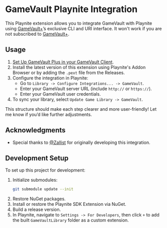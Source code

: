 # GameVault Playnite Integration

This Playnite extension allows you to integrate GameVault with Playnite using [GameVault+](https://gamevau.lt/gamevault-plus)’s exclusive CLI and URI interface. It won't work if you are not subscribed to [GameVault+](https://gamevau.lt/gamevault-plus).

## Usage

1. [Set Up GameVault Plus in your GameVault Client](https://gamevau.lt/docs/gamevault-plus/introduction#get-started).
2. Install the latest version of this extension using Playnite's Addon Browser or by adding the `.pext` file from the Releases.
3. Configure the integration in Playnite:
   - Go to `Library -> Configure Integrations... -> GameVault`.
   - Enter your GameVault server URL (include `http://` or `https://`).
   - Enter your GameVault user credentials.
4. To sync your library, select `Update Game Library -> GameVault`.

This structure should make each step clearer and more user-friendly! Let me know if you’d like further adjustments.
## Acknowledgments

- Special thanks to [@Zallist](https://github.com/Zallist) for originally developing this integration.

## Development Setup

To set up this project for development:

1. Initialize submodules:
   ```bash
   git submodule update --init
   ```
2. Restore NuGet packages.
3. Install or restore the Playnite SDK Extension via NuGet.
4. Build a release version.
5. In Playnite, navigate to `Settings -> For Developers`, then click `+` to add the built `GameVaultLibrary` folder as a custom extension. 
